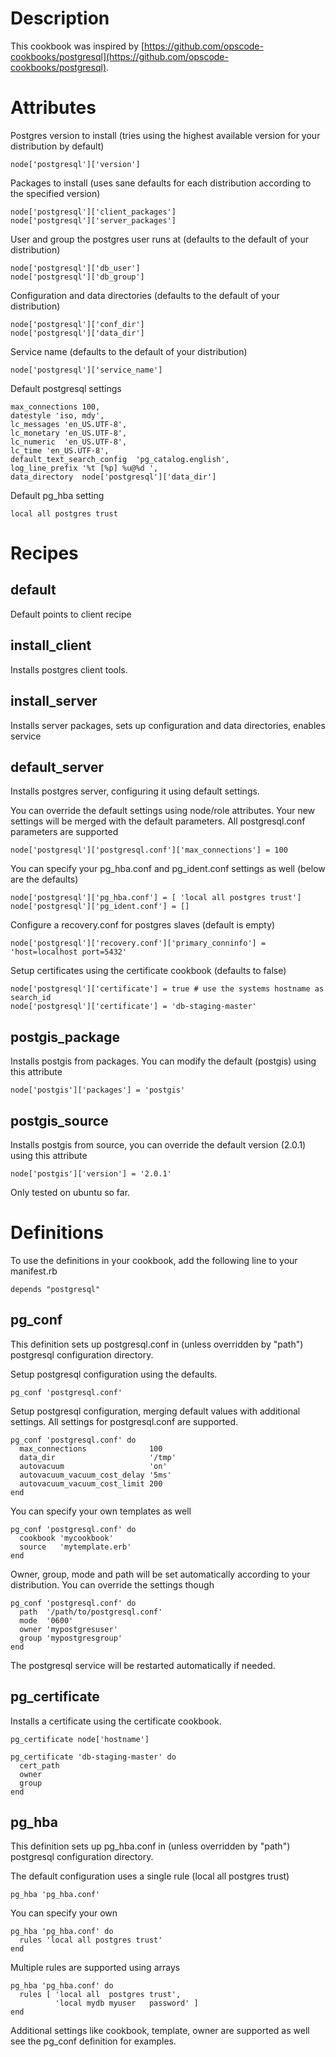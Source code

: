 # Description

This cookbook was inspired by [https://github.com/opscode-cookbooks/postgresql](https://github.com/opscode-cookbooks/postgresql).

<EXPLAIN DIFFERENCES>

# Attributes

Postgres version to install (tries using the highest available version for your distribution by default)

    node['postgresql']['version']

Packages to install (uses sane defaults for each distribution according to the specified version)

    node['postgresql']['client_packages']
    node['postgresql']['server_packages']

User and group the postgres user runs at (defaults to the default of your distribution)

    node['postgresql']['db_user']
    node['postgresql']['db_group']

Configuration and data directories (defaults to the default of your distribution)

    node['postgresql']['conf_dir']
    node['postgresql']['data_dir']

Service name (defaults to the default of your distribution)

    node['postgresql']['service_name']


Default postgresql settings

    max_connections 100,
    datestyle 'iso, mdy',
    lc_messages 'en_US.UTF-8',
    lc_monetary 'en_US.UTF-8',
    lc_numeric  'en_US.UTF-8',
    lc_time 'en_US.UTF-8',
    default_text_search_config  'pg_catalog.english',
    log_line_prefix '%t [%p] %u@%d ',
    data_directory  node['postgresql']['data_dir']

Default pg_hba setting

    local all postgres trust


# Recipes

## default

Default points to client recipe

## install_client

Installs postgres client tools.

## install_server

Installs server packages, sets up configuration and data directories, enables service

## default_server

Installs postgres server, configuring it using default settings.

You can override the default settings using node/role attributes.
Your new settings will be merged with the default parameters.
All postgresql.conf parameters are supported

    node['postgresql']['postgresql.conf']['max_connections'] = 100

You can specify your pg_hba.conf and pg_ident.conf settings as well (below are the defaults)

    node['postgresql']['pg_hba.conf'] = [ 'local all postgres trust']
    node['postgresql']['pg_ident.conf'] = []

Configure a recovery.conf for postgres slaves (default is empty)

    node['postgresql']['recovery.conf']['primary_conninfo'] = 'host=localhost port=5432'

Setup certificates using the certificate cookbook (defaults to false)

    node['postgresql']['certificate'] = true # use the systems hostname as search_id
    node['postgresql']['certificate'] = 'db-staging-master'

## postgis_package

Installs postgis from packages. You can modify the default (postgis) using this attribute

    node['postgis']['packages'] = 'postgis'

## postgis_source

Installs postgis from source, you can override the default version (2.0.1) using this attribute

    node['postgis']['version'] = '2.0.1'

Only tested on ubuntu so far.


# Definitions

To use the definitions in your cookbook, add the following line to your manifest.rb

    depends "postgresql"

## pg_conf

This definition sets up postgresql.conf in (unless overridden by "path") postgresql configuration directory.

Setup postgresql configuration using the defaults.

    pg_conf 'postgresql.conf'

Setup postgresql configuration, merging default values with additional settings. All settings for postgresql.conf are supported.

    pg_conf 'postgresql.conf' do
      max_connections              100
      data_dir                     '/tmp'
      autovacuum                   'on'
      autovacuum_vacuum_cost_delay '5ms'
      autovacuum_vacuum_cost_limit 200
    end

You can specify your own templates as well

    pg_conf 'postgresql.conf' do
      cookbook 'mycookbook'
      source   'mytemplate.erb'
    end

Owner, group, mode and path will be set automatically according to your distribution. You can override the settings though

    pg_conf 'postgresql.conf' do
      path  '/path/to/postgresql.conf'
      mode  '0600'
      owner 'mypostgresuser'
      group 'mypostgresgroup'
    end

The postgresql service will be restarted automatically if needed.


## pg_certificate

Installs a certificate using the certificate cookbook.

    pg_certificate node['hostname']

    pg_certificate 'db-staging-master' do
      cert_path
      owner
      group
    end

## pg_hba

This definition sets up pg_hba.conf in (unless overridden by "path") postgresql configuration directory.

The default configuration uses a single rule (local all postgres trust)

    pg_hba 'pg_hba.conf'

You can specify your own

    pg_hba 'pg_hba.conf' do
      rules 'local all postgres trust'
    end

Multiple rules are supported using arrays

    pg_hba 'pg_hba.conf' do
      rules [ 'local all  postgres trust',
              'local mydb myuser   password' ]
    end

Additional settings like cookbook, template, owner are supported as well see the pg_conf definition for examples.
